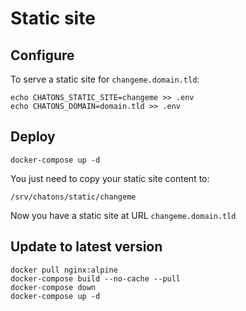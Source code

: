 # Static site

## Configure
To serve a static site for `changeme.domain.tld`:
```
echo CHATONS_STATIC_SITE=changeme >> .env
echo CHATONS_DOMAIN=domain.tld >> .env
```

## Deploy
```
docker-compose up -d
```

You just need to copy your static site content to:
```
/srv/chatons/static/changeme
```

Now you have a static site at URL `changeme.domain.tld`

## Update to latest version

```
docker pull nginx:alpine
docker-compose build --no-cache --pull
docker-compose down
docker-compose up -d
```

